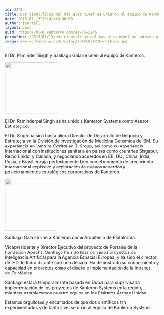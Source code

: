 ```yaml
---
id: 2245
title: Dos científicos del más alto nivel se unieron al equipo de Kanteron hoy
date: 2015-07-13T19:41:49+00:00
author: jcortell
layout: post
guid: https://blog.kanteron.com/es/?p=2245
permalink: /2015/07/13/dos-cientificos-del-mas-alto-nivel-se-unieron-al-equipo-de-kanteron-hoy/
image: /wp-content/uploads/sites/2/2015/07/Handshake.jpg
---
```

El Dr. Raminder Singh y Santiago Gala se unen al equipo de Kanteron.

<img class="aligncenter" src="https://media.licdn.com/media/AAEAAQAAAAAAAAOVAAAAJGFjN2FjNGJlLTdiN2UtNGNjMy1iM2M0LWMzM2E4MTE2NmUyNg.jpg" alt="" width="170" height="170" />
  
El Dr. Raminderpal Singh se ha unido a Kanteron Systems como Asesor Estratégico.
  
El Dr. Singh ha sido hasta ahora Director de Desarrollo de Negocio y Estrategia en la División de Investigación de Medicina Genómica de IBM. Su experiencia en _Venture Capital_ en 3i Group, así como su experiencia internacional con instituciones sanitaria en países como countries Singapur, Reino Unido, y Canada, y negociando acuerdos en EE. UU., China, India, Rusia, y Brasil encaja perfectamente bien con el momento de crecimiento internacional explosivo y exploración de nuevos acuerdos y posicionamientos estratégicos corporativos de Kanteron.

<img class="aligncenter" src="https://media.licdn.com/media/p/6/000/24d/0a6/2b4f2b1.jpg" alt="" width="170" height="170" />
  
Santiago Gala se une a Kanteron como Arquitecto de Plataforma.
  
Vicepresidente y Director Ejecutivo del proyecto de Portales de la Fundación Apache, Santiago ha sido líder de varios proyectos de Inteligencia Artificial para la Agencia Espacial Europea, y ha sido el director de I+D de Indra durante casi una década. Ha demostrado su conocimiento y capacidad en proyectos como el diseño e implementación de la Intranet de Telefónica.
  
Santiago estará temporalmente basado en Dubai para supervisarla implementación de los proyectos de Kanteron Systems en la región, mientras establecemos nuestro equipo en los Emiratos Árabes Unidos.

Estamos orgullosos y encantados de que dos científicos tan experimentados y de tanto nivel se unan al equipo de Kanteron Systems.